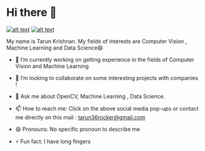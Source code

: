 # Hi there 👋
[![alt text][2.1]][2]
[![alt text][6.1]][6]

[2.1]: http://i.imgur.com/P3YfQoD.png (facebook icon with padding)
[6.1]: http://i.imgur.com/0o48UoR.png (github icon with padding)
[2]: https://www.facebook.com/profile.php?id=100009645905136
[6]: https://github.com/tarun36rocker
My name is Tarun Krishnan. My fields of interests are Computer Vision , Machine Learning and Data Science😄 

<!--
**tarun36rocker/tarun36rocker** is a ✨ _special_ ✨ repository because its `README.md` (this file) appears on your GitHub profile.

Here are some ideas to get you started:
-->
- 🔭 I’m currently working on getting experience in the fields of Computer Vision and Machine Learning

- 👯 I’m looking to collaborate on some interesting projects with companies !

- 💬 Ask me about OpenCV, Machine Learning , Data Science.

- 📫 How to reach me: Click on the above social media pop-ups or contact me directly on this mail : tarun36rocker@gmail.com

- 😄 Pronouns: No specific pronoun to describe me

- ⚡ Fun fact: I have long fingers

